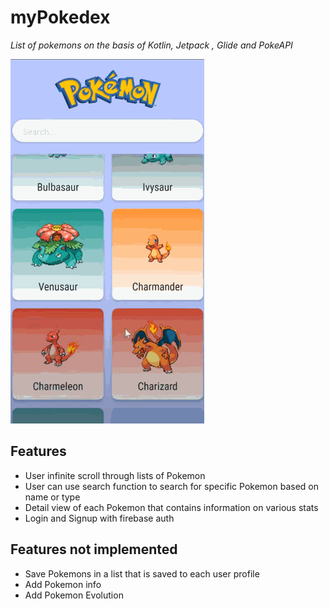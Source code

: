 # myPokedex
*List of pokemons on the basis of Kotlin, Jetpack , Glide  and PokeAPI*

![](https://github.com/Jhu730/myPokedex/blob/main/myPokedex.gif)

## Features
- User infinite scroll through lists of Pokemon 
- User can use search function to search for specific Pokemon based on name or type
- Detail view of each Pokemon that contains information on various stats
- Login and Signup with firebase auth

## Features not implemented
-  Save Pokemons in a list that is saved to each user profile
-  Add Pokemon info
-  Add Pokemon Evolution

